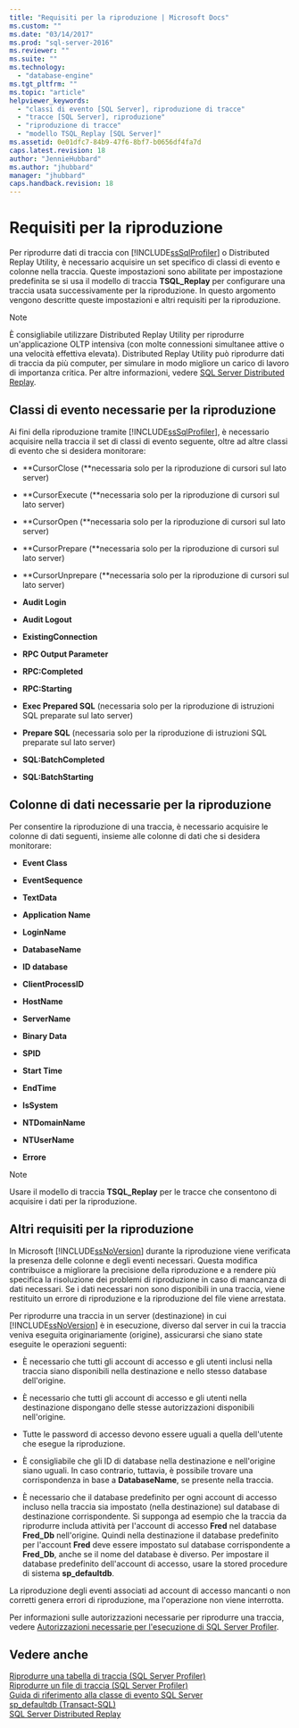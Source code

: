 ```yaml
---
title: "Requisiti per la riproduzione | Microsoft Docs"
ms.custom: ""
ms.date: "03/14/2017"
ms.prod: "sql-server-2016"
ms.reviewer: ""
ms.suite: ""
ms.technology: 
  - "database-engine"
ms.tgt_pltfrm: ""
ms.topic: "article"
helpviewer_keywords: 
  - "classi di evento [SQL Server], riproduzione di tracce"
  - "tracce [SQL Server], riproduzione"
  - "riproduzione di tracce"
  - "modello TSQL_Replay [SQL Server]"
ms.assetid: 0e01dfc7-84b9-47f6-8bf7-b0656df4fa7d
caps.latest.revision: 18
author: "JennieHubbard"
ms.author: "jhubbard"
manager: "jhubbard"
caps.handback.revision: 18
---
```

# Requisiti per la riproduzione
  Per riprodurre dati di traccia con [!INCLUDE[ssSqlProfiler](../../includes/sssqlprofiler-md.md)] o Distributed Replay Utility, è necessario acquisire un set specifico di classi di evento e colonne nella traccia. Queste impostazioni sono abilitate per impostazione predefinita se si usa il modello di traccia **TSQL_Replay** per configurare una traccia usata successivamente per la riproduzione. In questo argomento vengono descritte queste impostazioni e altri requisiti per la riproduzione.  
  
> [!NOTE]  
>  È consigliabile utilizzare Distributed Replay Utility per riprodurre un'applicazione OLTP intensiva (con molte connessioni simultanee attive o una velocità effettiva elevata). Distributed Replay Utility può riprodurre dati di traccia da più computer, per simulare in modo migliore un carico di lavoro di importanza critica. Per altre informazioni, vedere [SQL Server Distributed Replay](../../tools/distributed-replay/sql-server-distributed-replay.md).  
  
## Classi di evento necessarie per la riproduzione  
 Ai fini della riproduzione tramite [!INCLUDE[ssSqlProfiler](../../includes/sssqlprofiler-md.md)], è necessario acquisire nella traccia il set di classi di evento seguente, oltre ad altre classi di evento che si desidera monitorare:  
  
-   **CursorClose (**necessaria solo per la riproduzione di cursori sul lato server)  
  
-   **CursorExecute (**necessaria solo per la riproduzione di cursori sul lato server)  
  
-   **CursorOpen (**necessaria solo per la riproduzione di cursori sul lato server)  
  
-   **CursorPrepare (**necessaria solo per la riproduzione di cursori sul lato server)  
  
-   **CursorUnprepare (**necessaria solo per la riproduzione di cursori sul lato server)  
  
-   **Audit Login**  
  
-   **Audit Logout**  
  
-   **ExistingConnection**  
  
-   **RPC Output Parameter**  
  
-   **RPC:Completed**  
  
-   **RPC:Starting**  
  
-   **Exec Prepared SQL** (necessaria solo per la riproduzione di istruzioni SQL preparate sul lato server)  
  
-   **Prepare SQL** (necessaria solo per la riproduzione di istruzioni SQL preparate sul lato server)  
  
-   **SQL:BatchCompleted**  
  
-   **SQL:BatchStarting**  
  
## Colonne di dati necessarie per la riproduzione  
 Per consentire la riproduzione di una traccia, è necessario acquisire le colonne di dati seguenti, insieme alle colonne di dati che si desidera monitorare:  
  
-   **Event Class**  
  
-   **EventSequence**  
  
-   **TextData**  
  
-   **Application Name**  
  
-   **LoginName**  
  
-   **DatabaseName**  
  
-   **ID database**  
  
-   **ClientProcessID**  
  
-   **HostName**  
  
-   **ServerName**  
  
-   **Binary Data**  
  
-   **SPID**  
  
-   **Start Time**  
  
-   **EndTime**  
  
-   **IsSystem**  
  
-   **NTDomainName**  
  
-   **NTUserName**  
  
-   **Errore**  
  
> [!NOTE]  
>  Usare il modello di traccia **TSQL_Replay** per le tracce che consentono di acquisire i dati per la riproduzione.  
  
## Altri requisiti per la riproduzione  
 In Microsoft [!INCLUDE[ssNoVersion](../../includes/ssnoversion-md.md)] durante la riproduzione viene verificata la presenza delle colonne e degli eventi necessari. Questa modifica contribuisce a migliorare la precisione della riproduzione e a rendere più specifica la risoluzione dei problemi di riproduzione in caso di mancanza di dati necessari. Se i dati necessari non sono disponibili in una traccia, viene restituito un errore di riproduzione e la riproduzione del file viene arrestata.  
  
 Per riprodurre una traccia in un server (destinazione) in cui [!INCLUDE[ssNoVersion](../../includes/ssnoversion-md.md)] è in esecuzione, diverso dal server in cui la traccia veniva eseguita originariamente (origine), assicurarsi che siano state eseguite le operazioni seguenti:  
  
-   È necessario che tutti gli account di accesso e gli utenti inclusi nella traccia siano disponibili nella destinazione e nello stesso database dell'origine.  
  
-   È necessario che tutti gli account di accesso e gli utenti nella destinazione dispongano delle stesse autorizzazioni disponibili nell'origine.  
  
-   Tutte le password di accesso devono essere uguali a quella dell'utente che esegue la riproduzione.  
  
-   È consigliabile che gli ID di database nella destinazione e nell'origine siano uguali. In caso contrario, tuttavia, è possibile trovare una corrispondenza in base a **DatabaseName**, se presente nella traccia.  
  
-   È necessario che il database predefinito per ogni account di accesso incluso nella traccia sia impostato (nella destinazione) sul database di destinazione corrispondente. Si supponga ad esempio che la traccia da riprodurre includa attività per l'account di accesso **Fred** nel database **Fred_Db** nell'origine. Quindi nella destinazione il database predefinito per l'account **Fred** deve essere impostato sul database corrispondente a **Fred_Db**, anche se il nome del database è diverso. Per impostare il database predefinito dell'account di accesso, usare la stored procedure di sistema **sp_defaultdb**.  
  
 La riproduzione degli eventi associati ad account di accesso mancanti o non corretti genera errori di riproduzione, ma l'operazione non viene interrotta.  
  
 Per informazioni sulle autorizzazioni necessarie per riprodurre una traccia, vedere [Autorizzazioni necessarie per l'esecuzione di SQL Server Profiler](../../tools/sql-server-profiler/permissions-required-to-run-sql-server-profiler.md).  
  
## Vedere anche  
 [Riprodurre una tabella di traccia &#40;SQL Server Profiler&#41;](../../tools/sql-server-profiler/replay-a-trace-table-sql-server-profiler.md)   
 [Riprodurre un file di traccia &#40;SQL Server Profiler&#41;](../../tools/sql-server-profiler/replay-a-trace-file-sql-server-profiler.md)   
 [Guida di riferimento alla classe di evento SQL Server](../../relational-databases/event-classes/sql-server-event-class-reference.md)   
 [sp_defaultdb &#40;Transact-SQL&#41;](../../relational-databases/system-stored-procedures/sp-defaultdb-transact-sql.md)   
 [SQL Server Distributed Replay](../../tools/distributed-replay/sql-server-distributed-replay.md)  
  
  